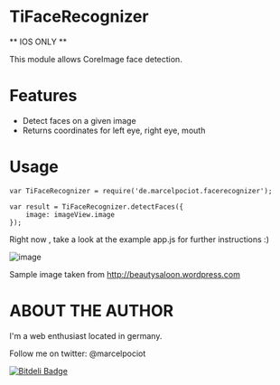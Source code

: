 TiFaceRecognizer
===========================================

** IOS ONLY **

This module allows CoreImage face detection.


Features
========
* Detect faces on a given image
* Returns coordinates for left eye, right eye, mouth


Usage
====================


	var TiFaceRecognizer = require('de.marcelpociot.facerecognizer');
	
	var result = TiFaceRecognizer.detectFaces({
		image: imageView.image
	});

Right now , take a look at the example app.js for further instructions :)

![image](http://www.marcelpociot.de/github/tifacedetection.png)

Sample image taken from http://beautysaloon.wordpress.com

ABOUT THE AUTHOR
========================
I'm a web enthusiast located in germany.

Follow me on twitter: @marcelpociot

[![Bitdeli Badge](https://d2weczhvl823v0.cloudfront.net/mpociot/tifacerecognizer/trend.png)](https://bitdeli.com/free "Bitdeli Badge")

